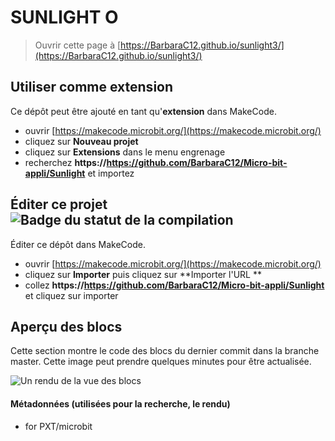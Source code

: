 # SUNLIGHT O
> Ouvrir cette page à [https://BarbaraC12.github.io/sunlight3/](https://BarbaraC12.github.io/sunlight3/)

## Utiliser comme extension

Ce dépôt peut être ajouté en tant qu'**extension** dans MakeCode.

* ouvrir [https://makecode.microbit.org/](https://makecode.microbit.org/)
* cliquez sur **Nouveau projet**
* cliquez sur **Extensions** dans le menu engrenage
* recherchez **https://https://github.com/BarbaraC12/Micro-bit-appli/Sunlight** et importez

## Éditer ce projet ![Badge du statut de la compilation](https://https://github.com/BarbaraC12/Micro-bit-appli/Sunlight/workflows/MakeCode/badge.svg)

Éditer ce dépôt dans MakeCode.

* ouvrir [https://makecode.microbit.org/](https://makecode.microbit.org/)
* cliquez sur **Importer** puis cliquez sur **Importer l'URL **
* collez **https://https://github.com/BarbaraC12/Micro-bit-appli/Sunlight** et cliquez sur importer

## Aperçu des blocs

Cette section montre le code des blocs du dernier commit dans la branche master.
Cette image peut prendre quelques minutes pour être actualisée.

![Un rendu de la vue des blocs](https://https://github.com/BarbaraC12/Micro-bit-appli/Sunlight/raw/master/.github/makecode/blocks.png)

#### Métadonnées (utilisées pour la recherche, le rendu)

* for PXT/microbit
<script src="https://makecode.com/gh-pages-embed.js"></script><script>makeCodeRender("{{ site.makecode.home_url }}", "{{ site.github.owner_name }}/{{ site.github.repository_name }}");</script>
